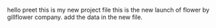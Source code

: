 hello preet 
this is my new project file
this is the new launch of flower by gillflower company.
add the data in the new file.
